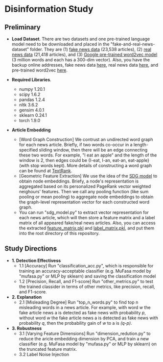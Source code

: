 # Disinformation Study

## Preliminary
* **Load Dataset**. There are two datasets and one pre-trained language model need to be downloaded and placed in the "fake-and-real-news-dataset" folder. They are (1) [fake news data](https://www.kaggle.com/clmentbisaillon/fake-and-real-news-dataset?select=Fake.csv) (23,538 articles), (2) [real news data](https://www.kaggle.com/clmentbisaillon/fake-and-real-news-dataset?select=True.csv) (21,418 articles), and (3) [Google pre-trained word2vec model](https://code.google.com/archive/p/word2vec/) (3 million words and each has a 300-dim vector). Also, you have the backup online addresses, fake news data [here](https://drive.google.com/file/d/1T798b0Qi4AB6GzOTccbsCaPmhSI_0iN9/view?usp=sharing), real news data [here](https://drive.google.com/file/d/15mOoPsUaI9OeWiHJ5XP-u_oDlrxzeo8z/view?usp=sharing), and pre-trained word2vec [here](https://drive.google.com/file/d/1W8EfxWRBchX_c6ShC6neZRKlokhPV4tR/view?usp=sharing).

* **Required Libraries**.
  - numpy 1.20.1
  - scipy 1.6.2
  - pandas 1.2.4
  - nltk 3.6.2
  - gensim 4.0.1
  - sklearn 0.24.1
  - torch 1.9.0

* **Article Embedding**
  - [Word Graph Construction] We contrust an undirected word graph for each news article. Briefly, if two words co-occur in a length-specified sliding window, then there will be an edge connecting these two words. For example, "I eat an apple" and the length of the window is 2, then edges could be {I-eat, I-an, eat-an, eat-apple} (with stop words kept). More details of constructing a word graph can be found at [TextRank](https://web.eecs.umich.edu/~mihalcea/papers/mihalcea.emnlp04.pdf).
  - [Geometric Feature Extraction] We use the idea of the [SDG model](https://github.com/DongqiFu/SDG) to obtain node embeddings. Briefy, a node's representation is aggregated based on its personalized PageRank vector weighted neighours' features. Then we call any pooling function (like sum pooling or mean pooling) to aggregate node embeddings to obtain the graph-level representation vector for each constructed word graph.
  - You can run "sdg_model.py" to extract vector representation for each news article, which will then store a feature matrix and a label matrix of all appeared fake/real news articles. Also, you can access the extracted [feature_matrix.pkl](https://drive.google.com/file/d/1TtAc6rBs5rxCyvqMqjWyCtsjWfpl7Mgn/view?usp=sharing) and [label_matrix.pkl](https://drive.google.com/file/d/1Drdyr0WiCbK6KV2TXYVSdMqPvJcK2Eni/view?usp=sharing), and put them into the root directory of this repository.

## Study Directions
* **1. Detection Effectivess**
  - 1.1 [Accuracy] Run "classification_acc.py", which is responsible for training an accuracy-acceptable classifier (e.g. MuFasa model by "mufasa.py" or MLP by sklearn) and saving the classification model
  - 1.2 [Precision, Recall, and F1-score] Run "other_metrics.py" to test the trained classider in terms of other metrics, like precision, recall, and F1-score.
* **2. Explanation**
  - 2.1 [Misleading Degree] Run "top_n_words.py" to find top n misleading words in a news article. For example, with word _w_ the fake article news a is detected as fake news with probability _p_, without word _w_ the fake article news a is detected as fake news with probability _q_, then the probability gain of _w_ to a is _(q-p)_.
* **3. Robustness**
  - 3.1 [Varying Feature Dimensions] Run "dimension_redution.py" to reduce the aricle embedding dimension by PCA, and train a new classifier (e.g. MuFasa model by "mufasa.py" or MLP by sklearn) on the truncated feature matrix.
  - 3.2 Label Noise Injection
